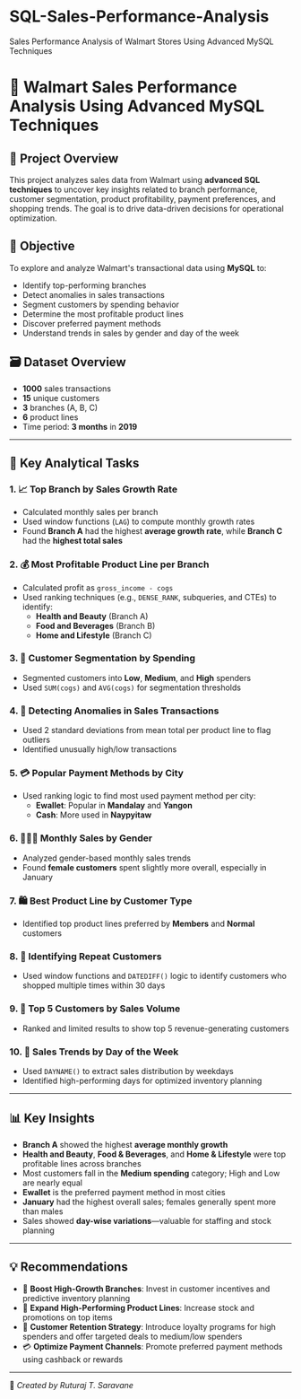# SQL-Sales-Performance-Analysis
Sales Performance Analysis of Walmart Stores Using Advanced MySQL Techniques

# 🛒 Walmart Sales Performance Analysis Using Advanced MySQL Techniques

## 📌 Project Overview

This project analyzes sales data from Walmart using **advanced SQL techniques** to uncover key insights related to branch performance, customer segmentation, product profitability, payment preferences, and shopping trends. The goal is to drive data-driven decisions for operational optimization.

## 🎯 Objective

To explore and analyze Walmart's transactional data using **MySQL** to:

- Identify top-performing branches
- Detect anomalies in sales transactions
- Segment customers by spending behavior
- Determine the most profitable product lines
- Discover preferred payment methods
- Understand trends in sales by gender and day of the week

## 🗃️ Dataset Overview

- **1000** sales transactions
- **15** unique customers
- **3** branches (A, B, C)
- **6** product lines
- Time period: **3 months** in **2019**

---

## 🧩 Key Analytical Tasks

### 1. 📈 Top Branch by Sales Growth Rate
- Calculated monthly sales per branch
- Used window functions (`LAG`) to compute monthly growth rates
- Found **Branch A** had the highest **average growth rate**, while **Branch C** had the **highest total sales**

### 2. 💰 Most Profitable Product Line per Branch
- Calculated profit as `gross_income - cogs`
- Used ranking techniques (e.g., `DENSE_RANK`, subqueries, and CTEs) to identify:
  - **Health and Beauty** (Branch A)
  - **Food and Beverages** (Branch B)
  - **Home and Lifestyle** (Branch C)

### 3. 🧍 Customer Segmentation by Spending
- Segmented customers into **Low**, **Medium**, and **High** spenders
- Used `SUM(cogs)` and `AVG(cogs)` for segmentation thresholds

### 4. 🚩 Detecting Anomalies in Sales Transactions
- Used 2 standard deviations from mean total per product line to flag outliers
- Identified unusually high/low transactions

### 5. 💳 Popular Payment Methods by City
- Used ranking logic to find most used payment method per city:
  - **Ewallet**: Popular in **Mandalay** and **Yangon**
  - **Cash**: More used in **Naypyitaw**

### 6. 👨‍👩‍👧 Monthly Sales by Gender
- Analyzed gender-based monthly sales trends
- Found **female customers** spent slightly more overall, especially in January

### 7. 🛍️ Best Product Line by Customer Type
- Identified top product lines preferred by **Members** and **Normal** customers

### 8. 🔁 Identifying Repeat Customers
- Used window functions and `DATEDIFF()` logic to identify customers who shopped multiple times within 30 days

### 9. 🥇 Top 5 Customers by Sales Volume
- Ranked and limited results to show top 5 revenue-generating customers

### 10. 📅 Sales Trends by Day of the Week
- Used `DAYNAME()` to extract sales distribution by weekdays
- Identified high-performing days for optimized inventory planning

---

## 📊 Key Insights

- **Branch A** showed the highest **average monthly growth**
- **Health and Beauty**, **Food & Beverages**, and **Home & Lifestyle** were top profitable lines across branches
- Most customers fall in the **Medium spending** category; High and Low are nearly equal
- **Ewallet** is the preferred payment method in most cities
- **January** had the highest overall sales; females generally spent more than males
- Sales showed **day-wise variations**—valuable for staffing and stock planning

---

## 💡 Recommendations

- 🚀 **Boost High-Growth Branches**: Invest in customer incentives and predictive inventory planning
- 🧴 **Expand High-Performing Product Lines**: Increase stock and promotions on top items
- 🎯 **Customer Retention Strategy**: Introduce loyalty programs for high spenders and offer targeted deals to medium/low spenders
- 💳 **Optimize Payment Channels**: Promote preferred payment methods using cashback or rewards

---

👤 *Created by Ruturaj T. Saravane*
